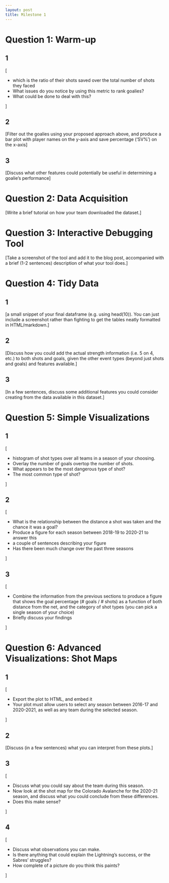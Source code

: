 ```yaml
---
layout: post
title: Milestone 1
---
```


# Question 1: Warm-up

## 1
[
* which is the ratio of their shots saved over the total number of shots they faced
* What issues do you notice by using this metric to rank goalies?
* What could be done to deal with this?

]

## 2

[Filter out the goalies using your proposed approach above, and produce a bar plot with player names on the y-axis and save percentage (‘SV%’) on the x-axis]

## 3

[Discuss what other features could potentially be useful in determining a goalie’s performance]

# Question 2: Data Acquisition

[Write a brief tutorial on how your team downloaded the dataset.]

# Question 3: Interactive Debugging Tool

[Take a screenshot of the tool and add it to the blog post, accompanied with a brief (1-2 sentences) description of what your tool does.]

# Question 4: Tidy Data

## 1
[a small snippet of your final dataframe (e.g. using head(10)). You can just include a screenshot rather than fighting to get the tables neatly formatted in HTML/markdown.]

## 2
[Discuss how you could add the actual strength information (i.e. 5 on 4, etc.) to both shots and goals, given the other event types (beyond just shots and goals) and features available.]

## 3
[In a few sentences, discuss some additional features you could consider creating from the data available in this dataset.]

# Question 5: Simple Visualizations

## 1
[
* histogram of shot types over all teams in a season of your choosing.
* Overlay the number of goals overtop the number of shots.
* What appears to be the most dangerous type of shot?
* The most common type of shot?

]

## 2
[
* What is the relationship between the distance a shot was taken and the chance it was a goal?
* Produce a figure for each season between 2018-19 to 2020-21 to answer this
* a couple of sentences describing your figure
* Has there been much change over the past three seasons

]

## 3
[
* Combine the information from the previous sections to produce a figure that shows the goal percentage (# goals / # shots) as a function of both distance from the net, and the category of shot types (you can pick a single season of your choice)
* Briefly discuss your findings

]

# Question 6: Advanced Visualizations: Shot Maps

## 1
[
* Export the plot to HTML, and embed it
* Your plot must allow users to select any season between 2016-17 and 2020-2021, as well as any team during the selected season.

]

## 2
[Discuss (in a few sentences) what you can interpret from these plots.]

## 3
[
* Discuss what you could say about the team during this season.
* Now look at the shot map for the Colorado Avalanche for the 2020-21 season, and discuss what you could conclude from these differences.
* Does this make sense?

]

## 4
[
* Discuss what observations you can make.
* Is there anything that could explain the Lightning’s success, or the Sabres’ struggles?
* How complete of a picture do you think this paints?

]
